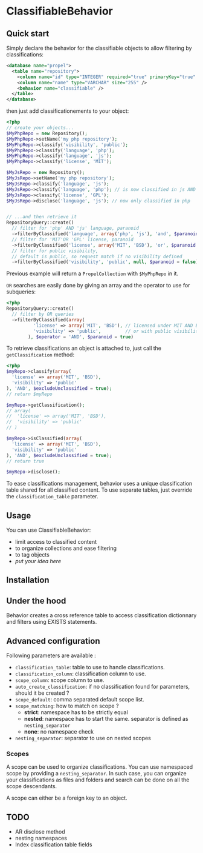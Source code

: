 ClassifiableBehavior
==================

Quick start
-----------

Simply declare the behavior for the classifiable objects to allow filtering by classifications:

``` xml
<database name="propel">
  <table name="repository">
    <column name="id" type="INTEGER" required="true" primaryKey="true" autoIncrement="true" />
    <column name="name" type="VARCHAR" size="255" />
    <behavior name="classifiable" />
  </table>
</database>
```

then just add classificationements to your object:

``` php
<?php
// create your objects...
$MyPhpRepo = new Repository();
$MyPhpRepo->setName('my php repository');
$MyPhpRepo->classify('visibility', 'public');
$MyPhpRepo->classify('language', 'php');
$MyPhpRepo->classify('language', 'js');
$MyPhpRepo->classify('license', 'MIT');

$MyJsRepo = new Repository();
$MyJsRepo->setName('my php repository');
$MyJsRepo->classify('language', 'js');
$MyJsRepo->classify('language', 'php'); // is now classified in js AND php
$MyJsRepo->classify('license', 'GPL');
$MyJsRepo->disclose('language', 'js'); // now only classified in php


// ...and then retrieve it
RepositoryQuery::create()
  // filter for 'php' AND 'js' language, paranoid
  ->filterByClassified('language', array('php', 'js'), 'and', $paranoid = true)
  // filter for 'MIT'OR 'GPL' license, paranoid
  ->filterByClassified('license', array('MIT', 'BSD'), 'or', $paranoid = true)
  // filter for public visibility,
  // default is public, so request match if no visibility defined
  ->filterByClassified('visibility', 'public', null, $paranoid = false);
```

Previous example will return a `PropelCollection` with ```$MyPhpRepo``` in it.

`OR` searches are easily done by giving an array and the operator to use for subqueries:

``` php
<?php
RepositoryQuery::create()
  // filter by OR queries
  ->filterByClassified(array(
          'license' => array('MIT', 'BSD'), // licensed under MIT AND BSD as defined $operator argument
          'visibility' => 'public',         // or with public visibility
        ), $operator = 'AND', $paranoid = true)
```

To retrieve classifications an object is attached to, just call the ```getClassification``` method:

``` php
<?php
$myRepo->classify(array(
  'license' => array('MIT', 'BSD'),
  'visibility' => 'public'
), 'AND', $excludeUnclassified = true);
// return $myRepo

$myRepo->getClassification();
// array(
//  'license' => array('MIT', 'BSD'),
//  'visibility' => 'public'
// )

$myRepo->isClassified(array(
  'license' => array('MIT', 'BSD'),
  'visibility' => 'public'
), 'AND', $excludeUnclassified = true);
// return true

$myRepo->disclose();
```

To ease classifications management, behavior uses a unique classification table shared
for all classified content. To use separate tables, just override the
```classification_table``` parameter.

Usage
-----

You can use ClassifiableBehavior:

* limit access to classified content
* to organize collections and ease filtering
* to tag objects
* *put your idea here*

Installation
------------

Under the hood
--------------

Behavior creates a cross reference table to access classification dictionnary and filters using EXISTS statements.

Advanced configuration
----------------------

Following parameters are available :

* ```classification_table```: table to use to handle classifications.
* ```classification_column```: classification column to use.
* ```scope_column```: scope column to use.
* ```auto_create_classification```: if no classification found for parameters, should it be created ?
* ```scope_default```: comma separated default scope list.
* ```scope_matching```: how to match on scope ?
  * **strict**: namespace has to be strictly equal
  * **nested**: namespace has to start the same. separator is defined as ```nesting_separator```
  * **none**: no namespace check
* ```nesting_separator```: separator to use on nested scopes

### Scopes

A scope can be used to organize classifications. You can use namespaced scope by
providing a ```nesting_separator```. In such case, you can organize your
classifications as files and folders and search can be done on all the scope
descendants.

A scope can either be a foreign key to an object.

TODO
----

* AR disclose method
* nesting namespaces
* Index classification table fields
